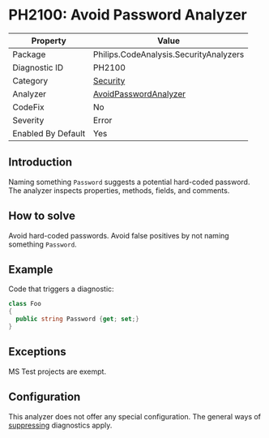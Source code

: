 # PH2100: Avoid Password Analyzer

| Property | Value  |
|--|--|
| Package | Philips.CodeAnalysis.SecurityAnalyzers |
| Diagnostic ID | PH2100 |
| Category  | [Security](../Security.md) |
| Analyzer | [AvoidPasswordAnalyzer](https://github.com/philips-software/roslyn-analyzers/blob/main/Philips.CodeAnalysis.SecurityAnalyzers/AvoidPasswordAnalyzer.cs)
| CodeFix  | No |
| Severity | Error |
| Enabled By Default | Yes |

## Introduction

Naming something `Password` suggests a potential hard-coded password. The analyzer inspects properties, methods, fields, and comments.

## How to solve

Avoid hard-coded passwords. Avoid false positives by not naming something `Password`.

## Example

Code that triggers a diagnostic:
``` cs
class Foo 
{
  public string Password {get; set;}
}
```

## Exceptions

MS Test projects are exempt.

## Configuration

This analyzer does not offer any special configuration. The general ways of [suppressing](https://learn.microsoft.com/en-us/dotnet/fundamentals/code-analysis/suppress-warnings) diagnostics apply.
